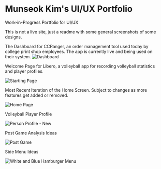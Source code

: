 # Munseok Kim's UI/UX Portfolio
Work-in-Progress Portfolio for UI/UX 

This is not a live site, just a readme with some general screenshots of some designs.

The Dashboard for CCRanger, an order management tool used today by college print shop employees. The app is currently live and being used on their system.
![Dashboard](https://github.com/MunseokKimmy/uxportfolio/assets/59575386/bd239c9c-022e-43e4-8fb6-4a5b50d55264)

Welcome Page for Libero, a volleyball app for recording volleyball statistics and player profiles.

![Starting Page](https://github.com/MunseokKimmy/uxportfolio/assets/59575386/8d35040a-6b80-4e60-897e-4151b8736495)

Most Recent Iteration of the Home Screen. Subject to changes as more features get added or removed.

![Home Page](https://github.com/MunseokKimmy/uxportfolio/assets/59575386/9c5f9c0a-ace1-48ff-ac77-a083d0d47e4f)

Volleyball Player Profile

![Person Profile - New](https://github.com/MunseokKimmy/uxportfolio/assets/59575386/81de5757-6757-4866-b713-6dec6e20d20b)

Post Game Analysis Ideas

![Post Game](https://github.com/MunseokKimmy/uxportfolio/assets/59575386/66dce46d-a4a4-4b66-9fd5-9985cc5743b6)

Side Menu Ideas

![White and Blue Hamburger Menu](https://github.com/MunseokKimmy/uxportfolio/assets/59575386/7b39f81b-3b1b-4351-81aa-5e0883766d53)

